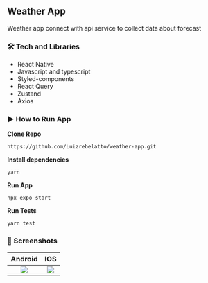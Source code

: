 ## Weather App

Weather app connect with api service to collect data about forecast

### 🛠 Tech and Libraries

- React Native
- Javascript and typescript
- Styled-components
- React Query
- Zustand
- Axios

### ▶️ How to Run App

**Clone Repo**

```
https://github.com/Luizrebelatto/weather-app.git
```

**Install dependencies**

```
yarn
```

**Run App**

```
npx expo start
```

**Run Tests**

```
yarn test
```

### 📱 Screenshots

 |              Android               |              IOS               |
| :----------------------------------------: | :---------------------------------------: |
 | ![](https://github.com/user-attachments/assets/ff084c61-9f1f-47e4-bac2-02f48ce7c2b1) | ![](https://github.com/user-attachments/assets/6050eb95-0c60-4fd6-a281-f668d184d413) |
